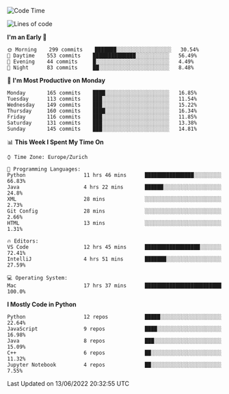 <!--START_SECTION:waka-->
![Code Time](http://img.shields.io/badge/Code%20Time-0%20secs-blue)

![Lines of code](https://img.shields.io/badge/From%20Hello%20World%20I%27ve%20Written-13%20Million%20lines%20of%20code-blue)

**I'm an Early 🐤** 

```text
🌞 Morning    299 commits    ███████░░░░░░░░░░░░░░░░░░   30.54% 
🌆 Daytime    553 commits    ██████████████░░░░░░░░░░░   56.49% 
🌃 Evening    44 commits     █░░░░░░░░░░░░░░░░░░░░░░░░   4.49% 
🌙 Night      83 commits     ██░░░░░░░░░░░░░░░░░░░░░░░   8.48%

```
📅 **I'm Most Productive on Monday** 

```text
Monday       165 commits    ████░░░░░░░░░░░░░░░░░░░░░   16.85% 
Tuesday      113 commits    ███░░░░░░░░░░░░░░░░░░░░░░   11.54% 
Wednesday    149 commits    ███░░░░░░░░░░░░░░░░░░░░░░   15.22% 
Thursday     160 commits    ████░░░░░░░░░░░░░░░░░░░░░   16.34% 
Friday       116 commits    ███░░░░░░░░░░░░░░░░░░░░░░   11.85% 
Saturday     131 commits    ███░░░░░░░░░░░░░░░░░░░░░░   13.38% 
Sunday       145 commits    ███░░░░░░░░░░░░░░░░░░░░░░   14.81%

```


📊 **This Week I Spent My Time On** 

```text
⌚︎ Time Zone: Europe/Zurich

💬 Programming Languages: 
Python                   11 hrs 46 mins      ████████████████░░░░░░░░░   66.83% 
Java                     4 hrs 22 mins       ██████░░░░░░░░░░░░░░░░░░░   24.8% 
XML                      28 mins             ░░░░░░░░░░░░░░░░░░░░░░░░░   2.73% 
Git Config               28 mins             ░░░░░░░░░░░░░░░░░░░░░░░░░   2.66% 
HTML                     13 mins             ░░░░░░░░░░░░░░░░░░░░░░░░░   1.31%

🔥 Editors: 
VS Code                  12 hrs 45 mins      ██████████████████░░░░░░░   72.41% 
IntelliJ                 4 hrs 51 mins       ███████░░░░░░░░░░░░░░░░░░   27.59%

💻 Operating System: 
Mac                      17 hrs 37 mins      █████████████████████████   100.0%

```

**I Mostly Code in Python** 

```text
Python                   12 repos            █████░░░░░░░░░░░░░░░░░░░░   22.64% 
JavaScript               9 repos             ████░░░░░░░░░░░░░░░░░░░░░   16.98% 
Java                     8 repos             ███░░░░░░░░░░░░░░░░░░░░░░   15.09% 
C++                      6 repos             ██░░░░░░░░░░░░░░░░░░░░░░░   11.32% 
Jupyter Notebook         4 repos             ██░░░░░░░░░░░░░░░░░░░░░░░   7.55%

```



 Last Updated on 13/06/2022 20:32:55 UTC
<!--END_SECTION:waka-->　　
